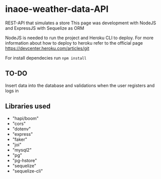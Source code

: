 # inaoe-weather-data-API
REST-API that simulates a store
This page was development with NodeJS and ExpressJS with Sequelize as ORM

NodeJS is needed to run the project and Heroku CLI to deploy. For more information about how to deploy to heroku refer to the official page https://devcenter.heroku.com/articles/git

For install dependecies run `npm install`

TO-DO
-------------

Insert data into the database and validations when the user registers and logs in

Libraries used
-------------

+ "hapi/boom"
+ "cors"
+ "dotenv"
+ "express"
+ "faker"
+ "joi"
+ "mysql2"
+ "pg"
+ "pg-hstore"
+ "sequelize"
+ "sequelize-cli"
